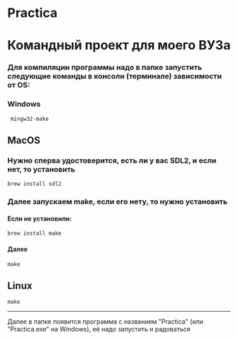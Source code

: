 # Practica

# Командный проект для моего ВУЗа

### Для компиляции программы надо в папке запустить следующие команды в консоли (терминале) зависимости от OS:

### Windows

``` mingw32-make```

## MacOS 

### Нужно сперва удостоверится, есть ли у вас SDL2, и если нет, то установить

```brew install sdl2```

### Далее запускаем make, если его нету, то нужно установить

#### Если не установили:

```brew install make```

#### Далее

```make```

## Linux

```make```

---

Далее в папке появится программа с названием "Practica" (или "Practica.exe" на Windows), её надо запустить и радоваться